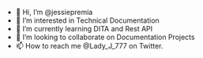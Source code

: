 - 👋 Hi, I’m @jessiepremia
- 👀 I’m interested in Technical Documentation
- 🌱 I’m currently learning DITA and Rest API
- 💞️ I’m looking to collaborate on Documentation Projects
- 📫 How to reach me @Lady_J_777 on Twitter.

<!---
jessiepremia/jessiepremia is a ✨ special ✨ repository because its `README.md` (this file) appears on your GitHub profile.
You can click the Preview link to take a look at your changes.
--->
